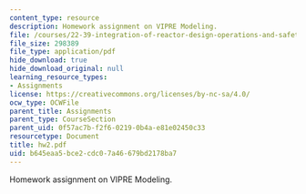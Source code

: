 ```yaml
---
content_type: resource
description: Homework assignment on VIPRE Modeling.
file: /courses/22-39-integration-of-reactor-design-operations-and-safety-fall-2006/b645eaa5bce2cdc07a46679bd2178ba7_hw2.pdf
file_size: 298389
file_type: application/pdf
hide_download: true
hide_download_original: null
learning_resource_types:
- Assignments
license: https://creativecommons.org/licenses/by-nc-sa/4.0/
ocw_type: OCWFile
parent_title: Assignments
parent_type: CourseSection
parent_uid: 0f57ac7b-f2f6-0219-0b4a-e81e02450c33
resourcetype: Document
title: hw2.pdf
uid: b645eaa5-bce2-cdc0-7a46-679bd2178ba7
---
```

Homework assignment on VIPRE Modeling.